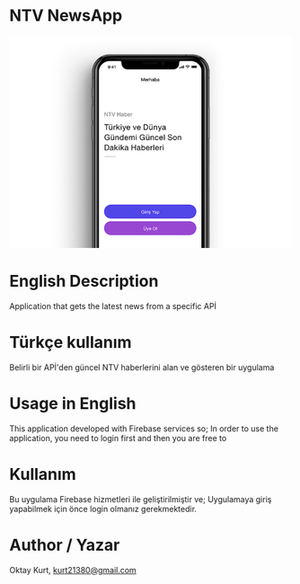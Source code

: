 # NTV NewsApp

![](oktay-kurt-ntv-haber-app.jpg)

# English Description
Application that gets the latest news from a specific APİ

# Türkçe kullanım
Belirli bir APİ'den güncel NTV haberlerini alan ve gösteren bir uygulama

# Usage in English
This application developed with Firebase services so;
In order to use the application, you need to login first and then you are free to 

# Kullanım
Bu uygulama Firebase hizmetleri ile geliştirilmiştir ve;
Uygulamaya giriş yapabilmek için önce login olmanız gerekmektedir.

# Author / Yazar
Oktay Kurt, kurt21380@gmail.com
